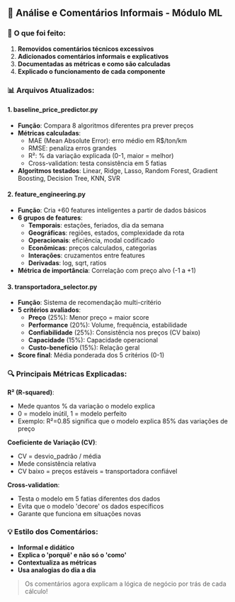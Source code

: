 ## 📝 Análise e Comentários Informais - Módulo ML

### 🎯 **O que foi feito:**

1. **Removidos comentários técnicos excessivos**
2. **Adicionados comentários informais e explicativos**
3. **Documentadas as métricas e como são calculadas**
4. **Explicado o funcionamento de cada componente**

### 📊 **Arquivos Atualizados:**

#### **1. baseline_price_predictor.py**
- **Função**: Compara 8 algoritmos diferentes pra prever preços
- **Métricas calculadas**:
  - MAE (Mean Absolute Error): erro médio em R$/ton/km
  - RMSE: penaliza erros grandes
  - R²: % da variação explicada (0-1, maior = melhor)
  - Cross-validation: testa consistência em 5 fatias
- **Algoritmos testados**: Linear, Ridge, Lasso, Random Forest, Gradient Boosting, Decision Tree, KNN, SVR

#### **2. feature_engineering.py**
- **Função**: Cria +60 features inteligentes a partir de dados básicos
- **6 grupos de features**:
  - **Temporais**: estações, feriados, dia da semana
  - **Geográficas**: regiões, estados, complexidade da rota
  - **Operacionais**: eficiência, modal codificado
  - **Econômicas**: preços calculados, categorias
  - **Interações**: cruzamentos entre features
  - **Derivadas**: log, sqrt, ratios
- **Métrica de importância**: Correlação com preço alvo (-1 a +1)

#### **3. transportadora_selector.py**
- **Função**: Sistema de recomendação multi-critério
- **5 critérios avaliados**:
  - **Preço** (25%): Menor preço = maior score
  - **Performance** (20%): Volume, frequência, estabilidade
  - **Confiabilidade** (25%): Consistência nos preços (CV baixo)
  - **Capacidade** (15%): Capacidade operacional
  - **Custo-benefício** (15%): Relação geral
- **Score final**: Média ponderada dos 5 critérios (0-1)

### 🔍 **Principais Métricas Explicadas:**

**R² (R-squared)**:
- Mede quantos % da variação o modelo explica
- 0 = modelo inútil, 1 = modelo perfeito
- Exemplo: R²=0.85 significa que o modelo explica 85% das variações de preço

**Coeficiente de Variação (CV)**:
- CV = desvio_padrão / média
- Mede consistência relativa
- CV baixo = preços estáveis = transportadora confiável

**Cross-validation**:
- Testa o modelo em 5 fatias diferentes dos dados
- Evita que o modelo 'decore' os dados específicos
- Garante que funciona em situações novas

### 💡 **Estilo dos Comentários:**
- **Informal e didático**
- **Explica o 'porquê' e não só o 'como'**
- **Contextualiza as métricas**
- **Usa analogias do dia a dia**

> Os comentários agora explicam a lógica de negócio por trás de cada cálculo!

